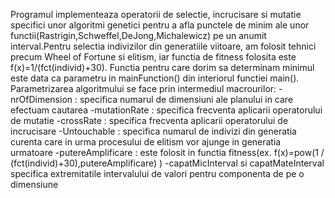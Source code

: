 Programul implementeaza operatorii de selectie, incrucisare si mutatie specifici unor algoritmi genetici pentru a afla punctele de minim ale unor functii(Rastrigin,Schweffel,DeJong,Michalewicz) pe un anumit interval.Pentru selectia indivizilor din generatiile viitoare, am folosit tehnici precum Wheel of Fortune si elitism, iar functia de fitness folosita este f(x)=1/(fct(individ)+30).
Functia pentru care dorim sa determinam minimul este data ca parametru in mainFunction() din interiorul functiei main().
Parametrizarea algoritmului se face prin intermediul macrourilor:
  -nrOfDimension : specifica numarul de dimensiuni ale planului in care efectuam cautarea
  -mutationRate : specifica frecventa aplicarii operatorului de mutatie
  -crossRate : specifica frecventa aplicarii operatorului de incrucisare
  -Untouchable : specifica numarul  de indivizi din generatia curenta care in urma procesului de elitism vor ajunge in generatia urmatoare
  -putereAmplificare : este folosit in functia fitness(ex. f(x)=pow(1 / (fct(individ)+30),putereAmplificare) )
  -capatMicInterval si capatMateInterval specifica extremitatile intervalului de valori pentru componenta de pe o dimensiune

